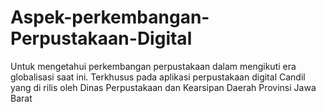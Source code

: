 # Aspek-perkembangan-Perpustakaan-Digital
Untuk mengetahui perkembangan perpustakaan dalam mengikuti era globalisasi saat ini. Terkhusus pada aplikasi perpustakaan digital Candil yang di rilis oleh Dinas Perpustakaan dan Kearsipan Daerah Provinsi Jawa Barat
